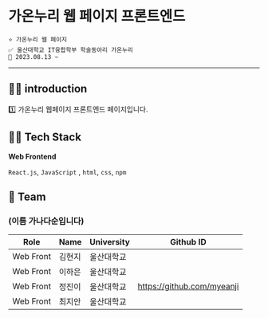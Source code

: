 # 가온누리 웹 페이지 프론트엔드

```
⭐ 가온누리 웹 페이지
✅ 울산대학교 IT융합학부 학술동아리 가온누리
📆 2023.08.13 ~

```

---

## 👵🏻 introduction

1️⃣ 가온누리 웹페이지 프론트엔드 페이지입니다.

## 🧑‍💻 Tech Stack

**Web Frontend**

`React.js`, `JavaScript`  , `html`, `css`, `npm` 

## 👥 Team

### (이름 가나다순입니다)

| Role | Name | University | Github ID |
| --- | --- | --- | --- |
| Web Front | 김현지 | 울산대학교 |  |
| Web Front | 이하은 | 울산대학교 |  |
| Web Front | 정진이 | 울산대학교 | https://github.com/myeanji |
| Web Front | 최지안 | 울산대학교 |  |
